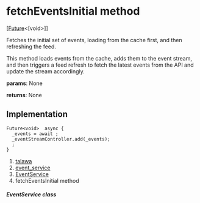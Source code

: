 
<div>

# fetchEventsInitial method

</div>


[[Future](https://api.flutter.dev/flutter/dart-core/Future-class.html)\<[void\>]]




Fetches the initial set of events, loading from the cache first, and
then refreshing the feed.

This method loads events from the cache, adds them to the event stream,
and then triggers a feed refresh to fetch the latest events from the API
and update the stream accordingly.

**params**: None

**returns**: None



## Implementation

``` language-dart
Future<void>  async {
  _events = await ;
  _eventStreamController.add(_events);
  ;
}
```







1.  [talawa](../../index.html)
2.  [event_service](../../services_event_service/)
3.  [EventService](../../services_event_service/EventService-class.html)
4.  fetchEventsInitial method

##### EventService class







